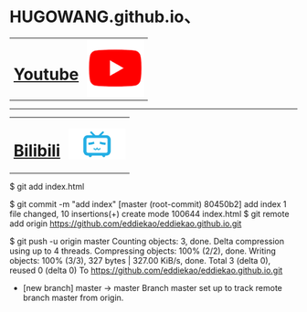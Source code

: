 # HUGOWANG.github.io、
<!DOCTYPE html>
<html>
    <head>
        <meta charset="UTF-8"/><!--網頁編碼-->
        <title>常用網站</title><!--標題-->
    </head>
    <body>
        <table><!--表格-->
            <tr><!--第一行-->
                <td><!--第一格-->
                    <a href="https://www.youtube.com/"><!--網頁鏈接-->
                    <h1>Youtube</h1><!--網頁名字-->
                    <a/>
                </td>
                <td>
                    <a href="https://www.youtube.com/">
                    <img src="圖片/youtbe icon.png" width="100"/><!--圖片-->
                    </a>
                </td>
            </tr>
        </table>
        <hr/><!--分割線-->
        <table><!--表格-->
            <tr><!--第一行-->
                <td><!--第一格-->
                    <a href="https://www.bilibili.com/"><!--網頁鏈接-->
                    <h1>Bilibili</h1><!--網頁名字-->
                    <a/>
                </td>
                <td>
                    <a href="https://www.youtube.com/">
                    <img src="圖片/bilibili icon.png" width="100"/><!--圖片-->
                    </a>
                </td>
            </tr>
        </table>
        </body>
</html>
$ git add index.html

$ git commit -m "add index"
[master (root-commit) 80450b2] add index
 1 file changed, 10 insertions(+)
 create mode 100644 index.html
 $ git remote add origin https://github.com/eddiekao/eddiekao.github.io.git

$ git push -u origin master
Counting objects: 3, done.
Delta compression using up to 4 threads.
Compressing objects: 100% (2/2), done.
Writing objects: 100% (3/3), 327 bytes | 327.00 KiB/s, done.
Total 3 (delta 0), reused 0 (delta 0)
To https://github.com/eddiekao/eddiekao.github.io.git
 * [new branch]      master -> master
Branch master set up to track remote branch master from origin.
